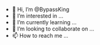 - 👋 Hi, I’m @BypassKing 
- 👀 I’m interested in ...
- 🌱 I’m currently learning ...
- 💞️ I’m looking to collaborate on ...
- 📫 How to reach me ...

<!---
BypassKing/BypassKing is a ✨ special ✨ repository because its `README.md` (this file) appears on your GitHub profile.
You can click the Preview link to take a look at your changes.
--->
